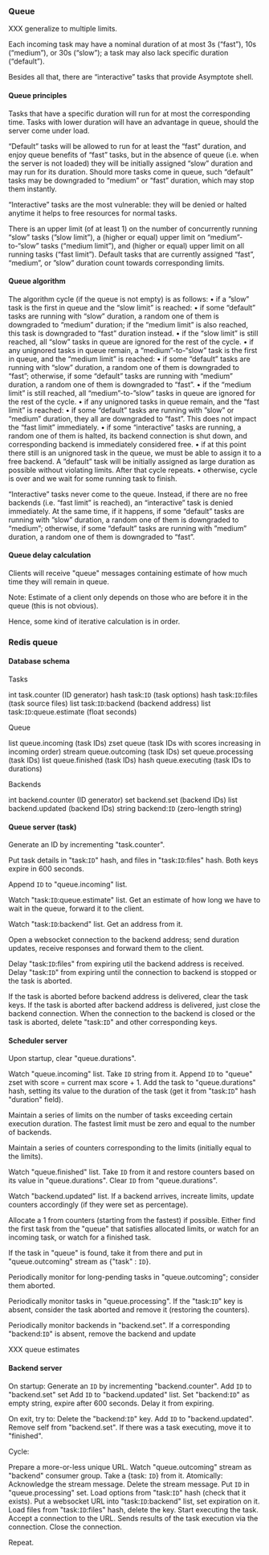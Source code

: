 ### Queue

XXX generalize to multiple limits.

Each incoming task may have a nominal duration of at most 3s (“fast”),
10s (“medium”), or 30s (“slow”);
a task may also lack specific duration (“default”).

Besides all that, there are “interactive” tasks that provide Asymptote shell.

#### Queue principles

Tasks that have a specific duration will run for at most the corresponding
time. Tasks with lower duration will have an advantage in queue, should
the server come under load.

“Default” tasks will be allowed to run for at least the “fast” duration, and
enjoy queue benefits of “fast” tasks, but in the absence of queue (i.e. when
the server is not loaded) they will be initially assigned “slow” duration and
may run for its duration. Should more tasks come in queue, such “default”
tasks may be downgraded to “medium” or “fast” duration, which may stop them
instantly.

“Interactive” tasks are the most vulnerable: they will be denied or halted
anytime it helps to free resources for normal tasks.

There is an upper limit (of at least 1) on the number of concurrently running
“slow” tasks (”slow limit”), a (higher or equal) upper limit on
“medium”-to-“slow” tasks (“medium limit”), and (higher or equal) upper limit
on all running tasks (“fast limit”). Default tasks that are currently assigned
“fast”, “medium”, or ”slow” duration count towards corresponding limits.

#### Queue algorithm

The algorithm cycle (if the queue is not empty) is as follows:
• if a ”slow” task is the first in queue and the “slow limit” is reached:
      • if some “default” tasks are running with “slow” duration, a random one
        of them is downgraded to “medium” duration; if the “medium limit”
        is also reached, this task is downgraded to “fast” duration instead.
      • if the “slow limit” is still reached, all “slow” tasks in queue are
        ignored for the rest of the cycle.
• if any unignored tasks in queue remain, a “medium”-to-“slow” task is
  the first in queue, and the “medium limit” is reached:
      • if some “default” tasks are running with “slow” duration, a random one
        of them is downgraded to “fast”; otherwise, if some “default” tasks
        are running with “medium” duration, a random one of them is downgraded
        to “fast”.
      • if the “medium limit” is still reached, all “medium”-to-”slow” tasks
        in queue are ignored for the rest of the cycle.
• if any unignored tasks in queue remain, and the “fast limit” is reached:
      • if some “default” tasks are running with ”slow” or “medium” duration,
        they all are downgraded to “fast”. This does not impact the
        “fast limit” immediately.
      • if some “interactive” tasks are running, a random one of them
        is halted, its backend connection is shut down, and corresponding
        backend is immediately considered free.
• if at this point there still is an unignored task in the queue, we must be
  able to assign it to a free backend. A ”default” task will be initially
  assigned as large duration as possible without violating limits. After that
  cycle repeats.
• otherwise, cycle is over and we wait for some running task to finish.

“Interactive” tasks never come to the queue. Instead, if there are no free
backends (i.e. “fast limit” is reached), an “interactive” task is denied
immediately. At the same time, if it happens, if some “default” tasks are
running with ”slow” duration, a random one of them is downgraded to “medium”;
otherwise, if some “default” tasks are running with ”medium” duration,
a random one of them is downgraded to “fast”.

#### Queue delay calculation

Clients will receive "queue" messages containing estimate of how much time
they will remain in queue.

Note: Estimate of a client only depends on those who are before it
in the queue (this is not obvious).

Hence, some kind of iterative calculation is in order.


### Redis queue

#### Database schema

Tasks

int    task.counter (ID generator)
hash   task:`ID` (task options)
hash   task:`ID`:files (task source files)
list   task:`ID`:backend (backend address)
list   task:`ID`:queue.estimate (float seconds)

Queue

list   queue.incoming (task IDs)
zset   queue (task IDs with scores increasing in incoming order)
stream queue.outcoming (task IDs)
set    queue.processing (task IDs)
list   queue.finished (task IDs)
hash   queue.executing (task IDs to durations)

Backends

int    backend.counter (ID generator)
set    backend.set (backend IDs)
list   backend.updated (backend IDs)
string backend:`ID` (zero-length string)


#### Queue server (task)

Generate an ID by incrementing "task.counter".

Put task details in "task:`ID`" hash, and files in "task:`ID`:files" hash.
Both keys expire in 600 seconds.

Append `ID` to "queue.incoming" list.

Watch "task:`ID`:queue.estimate" list.
Get an estimate of how long we have to wait in the queue, forward it to the
client.

Watch "task:`ID`:backend" list. Get an address from it.

Open a websocket connection to the backend address; send duration updates,
receive responses and forward them to the client.

Delay "task:`ID`:files" from expiring util the backend address is received.
Delay "task:`ID`" from expiring until the connection to backend is stopped
or the task is aborted.

If the task is aborted before backend address is delivered, clear the task
keys.
If the task is aborted after backend address is delivered, just close the
backend connection.
When the connection to the backend is closed or the task is aborted, delete
"task:`ID`" and other corresponding keys.

#### Scheduler server

Upon startup, clear "queue.durations".

Watch "queue.incoming" list.
Take `ID` string from it.
Append `ID` to "queue" zset with score = current max score + 1.
Add the task to "queue.durations" hash, setting its value to the duration of
the task (get it from "task:`ID`" hash "duration" field).

Maintain a series of limits on the number of tasks exceeding certain execution
duration. The fastest limit must be zero and equal to the number of backends.

Maintain a series of counters corresponding to the limits (initially equal to
the limits).

Watch "queue.finished" list.
Take `ID` from it and restore counters based on its value in "queue.durations".
Clear `ID` from "queue.durations".

Watch "backend.updated" list.
If a backend arrives, increate limits, update counters accordingly (if they
were set as percentage).

Allocate a 1 from counters (starting from the fastest) if possible. Either find
the first task from the "queue" that satisfies allocated limits, or watch for
an incoming task, or watch for a finished task.

If the task in "queue" is found, take it from there and put in
"queue.outcoming" stream as {"task" : `ID`}.

Periodically monitor for long-pending tasks in "queue.outcoming"; consider them
aborted.

Periodically monitor tasks in "queue.processing". If the "task:`ID`" key
is absent, consider the task aborted and remove it (restoring the counters).

Periodically monitor backends in "backend.set". If a corresponding
"backend:`ID`" is absent, remove the backend and update 

XXX queue estimates

#### Backend server

On startup:
Generate an `ID` by incrementing "backend.counter".
Add `ID` to "backend.set" set
Add `ID` to "backend.updated" list.
Set "backend:`ID`" as empty string, expire after 600 seconds.
Delay it from expiring.

On exit, try to:
Delete the "backend:`ID`" key.
Add `ID` to "backend.updated".
Remove self from "backend.set".
If there was a task executing, move it to "finished".

Cycle:

Prepare a more-or-less unique URL.
Watch "queue.outcoming" stream as "backend" consumer group.
Take a {task: `ID`} from it.
Atomically:
    Acknowledge the stream message.
    Delete the stream message.
    Put `ID` in "queue.processing" set.
    Load options from "task:`ID`" hash (check that it exists).
    Put a websocket URL into "task:`ID`:backend" list, set expiration on it.
Load files from "task:`ID`:files" hash, delete the key.
Start executing the task.
Accept a connection to the URL.
Sends results of the task execution via the connection.
Close the connection.

Repeat.

<!-- vim: set tw=79 fo-=l : -->

